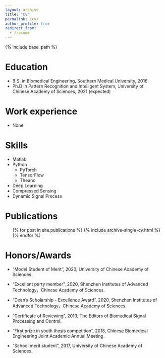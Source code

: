 ```yaml
---
layout: archive
title: "CV"
permalink: /cv/
author_profile: true
redirect_from:
  - /resume
---
```


{% include base_path %}

Education
======
* B.S. in Biomedical Engineering, Southern Medical University, 2016 
* Ph.D in Pattern Recognition and Intelligent System, University of Chinese Academy of Sciences, 2021 (expected)

Work experience
======
* None
  
Skills
======
* Matlab
* Python
  * PyTorch
  * TensorFlow
  * Theano
* Deep Learning
* Compressed Sensing
* Dynamic Signal Process

Publications
======
  <ul>{% for post in site.publications %}
    {% include archive-single-cv.html %}
  {% endfor %}</ul>
  
Honors/Awards
======
* “Model Student of Merit”, 2020, University of Chinese Academy of Sciences.

* “Excellent party member”, 2020, Shenzhen Institutes of Advanced Technology，Chinese Academy of Sciences.

* “Dean’s Scholarship - Excellence Award”, 2020, Shenzhen Institutes of Advanced Technology，Chinese Academy of Sciences.

* “Certificate of Reviewing”, 2019, The Editors of Biomedical Signal Processing and Control.

* “First prize in youth thesis competition”, 2018, Chinese Biomedical Engineering Joint Academic Annual Meeting.

* “School merit student”, 2017, University of Chinese Academy of Sciences.
  

